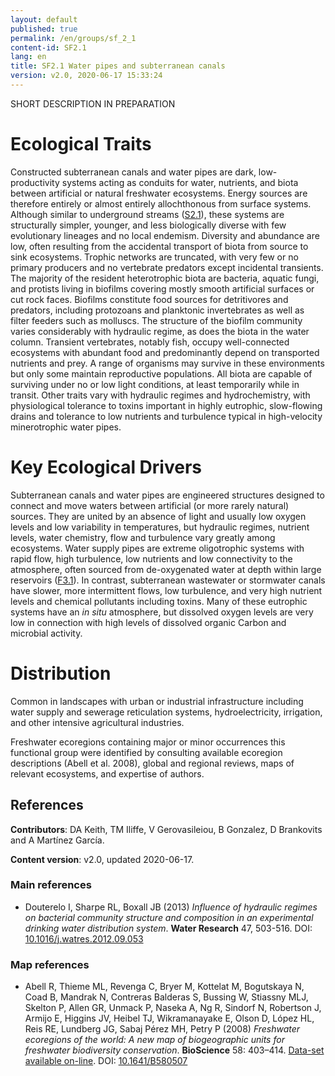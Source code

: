 ```yaml
---
layout: default
published: true
permalink: /en/groups/sf_2_1
content-id: SF2.1
lang: en
title: SF2.1 Water pipes and subterranean canals
version: v2.0, 2020-06-17 15:33:24
---
```


SHORT DESCRIPTION IN PREPARATION

# Ecological Traits
 
Constructed subterranean canals and water pipes are dark, low-productivity systems acting as conduits for water, nutrients, and biota between artificial or natural freshwater ecosystems. Energy sources are therefore entirely or almost entirely allochthonous from surface systems. Although similar to underground streams ([S2.1](/explore/groups/S2.1)), these systems are structurally simpler, younger, and less biologically diverse with few evolutionary lineages and no local endemism. Diversity and abundance are low, often resulting from the accidental transport of biota from source to sink ecosystems. Trophic networks are truncated, with very few or no primary producers and no vertebrate predators except incidental transients. The majority of the resident heterotrophic biota are bacteria, aquatic fungi, and protists living in biofilms covering mostly smooth artificial surfaces or cut rock faces. Biofilms constitute food sources for detritivores and predators, including protozoans and planktonic invertebrates as well as filter feeders such as molluscs. The structure of the biofilm community varies considerably with hydraulic regime, as does the biota in the water column. Transient vertebrates, notably fish, occupy well-connected ecosystems with abundant food and predominantly depend on transported nutrients and prey. A range of organisms may survive in these environments but only some maintain reproductive populations. All biota are capable of surviving under no or low light conditions, at least temporarily while in transit. Other traits vary with hydraulic regimes and hydrochemistry, with physiological tolerance to toxins important in highly eutrophic, slow-flowing drains and tolerance to low nutrients and turbulence typical in high-velocity minerotrophic water pipes.
 
# Key Ecological Drivers
 
Subterranean canals and water pipes are engineered structures designed to connect and move waters between artificial (or more rarely natural) sources. They are united by an absence of light and usually low oxygen levels and low variability in temperatures, but hydraulic regimes, nutrient levels, water chemistry, flow and turbulence vary greatly among ecosystems. Water supply pipes are extreme oligotrophic systems with rapid flow, high turbulence, low nutrients and low connectivity to the atmosphere, often sourced from de-oxygenated water at depth within large reservoirs ([F3.1](/explore/groups/F3.1)). In contrast, subterranean wastewater or stormwater canals have slower, more intermittent flows, low turbulence, and very high nutrient levels and chemical pollutants including toxins. Many of these eutrophic systems have an <i>in situ</i> atmosphere, but dissolved oxygen levels are very low in connection with high levels of dissolved organic Carbon and microbial activity.
 
# Distribution
 
Common in landscapes with urban or industrial infrastructure including water supply and sewerage reticulation systems, hydroelectricity, irrigation, and other intensive agricultural industries.

Freshwater ecoregions containing major or minor occurrences this functional group were identified by consulting available ecoregion descriptions (Abell et al. 2008), global and regional reviews, maps of relevant ecosystems, and expertise of authors.

## References

**Contributors**: DA Keith, TM Iliffe, V Gerovasileiou, B Gonzalez, D Brankovits and A Martínez García.

**Content version**: v2.0, updated 2020-06-17.

### Main references
* Douterelo I, Sharpe RL, Boxall JB  (2013) *Influence of hydraulic regimes on bacterial community structure and composition in an experimental drinking water distribution system*. **Water Research** 47, 503-516. DOI: [10.1016/j.watres.2012.09.053](http://doi.org/10.1016/j.watres.2012.09.053)

### Map references
* Abell R, Thieme ML, Revenga C, Bryer M, Kottelat M, Bogutskaya N, Coad B, Mandrak N, Contreras Balderas S, Bussing W, Stiassny MLJ, Skelton P, Allen GR, Unmack P, Naseka A, Ng R, Sindorf N, Robertson J, Armijo E, Higgins JV, Heibel TJ, Wikramanayake E, Olson D, López HL, Reis RE, Lundberg JG, Sabaj Pérez MH, Petry P  (2008) *Freshwater ecoregions of the world: A new map of biogeographic units for freshwater biodiversity conservation*. **BioScience** 58: 403–414. [Data-set available on-line](http://www.feow.org). DOI: [10.1641/B580507](http://doi.org/10.1641/B580507)


